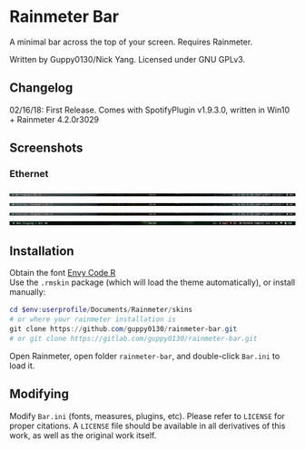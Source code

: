 # Rainmeter Bar

A minimal bar across the top of your screen. Requires Rainmeter.

Written by Guppy0130/Nick Yang. Licensed under GNU GPLv3.

## Changelog
02/16/18: First Release. Comes with SpotifyPlugin v1.9.3.0, written in Win10 + Rainmeter 4.2.0r3029

## Screenshots
### Ethernet
![Ethernet-no-music](screenshots/ethernet-no-music.png)
![Ethernet-playing](screenshots/ethernet-playing.png)
![Ethernet-paused](screenshots/ethernet-paused.png)
![Wireless-no-music](screenshots/wireless-no-music.png)

## Installation
Obtain the font [Envy Code R](https://damieng.com/blog/2008/05/26/envy-code-r-preview-7-coding-font-released)  
Use the `.rmskin` package (which will load the theme automatically), or install manually:

```powershell
cd $env:userprofile/Documents/Rainmeter/skins
# or where your rainmeter installation is
git clone https://github.com/guppy0130/rainmeter-bar.git
# or git clone https://gitlab.com/guppy0130/rainmeter-bar.git
```

Open Rainmeter, open folder `rainmeter-bar`, and double-click `Bar.ini` to load it.

## Modifying
Modify `Bar.ini` (fonts, measures, plugins, etc). Please refer to `LICENSE` for proper citations. A `LICENSE` file should be available in all derivatives of this work, as well as the original work itself.
